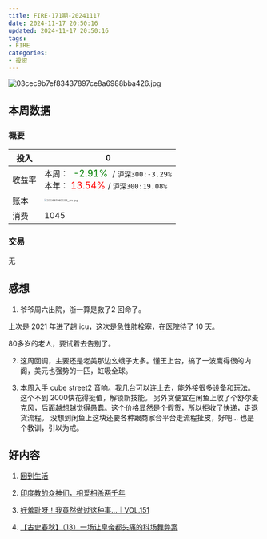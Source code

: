 ```yaml
---
title: FIRE-171期-20241117
date: 2024-11-17 20:50:16
updated: 2024-11-17 20:50:16
tags:
- FIRE
categories:
- 投资
---
```


![03cec9b7ef83437897ce8a6988bba426.jpg](https://s2.loli.net/2024/11/17/anQ3268mi7eMNRq.jpg)

## 本周数据

### 概要

| 投入   | 0                                                  |
| ------ | ------------------------------------------------------------ |
| 收益率 | 本周：<font color="green" size=4>  -2.91% </font> / `沪深300:-3.29%`    <br />本年：<font color="red" size=4> 13.54% </font>/ `沪深300:19.08%` |
| 账本   | <img src="https://s2.loli.net/2024/11/17/u3vE2RZVU8hFtqO.jpg" alt="211697983156_.pic.jpg" style="zoom:33%;" /> |
| 消费   | 1045                                           |

### 交易
无

## 感想
1. 爷爷周六出院，浙一算是救了2 回命了。

上次是 2021 年进了趟 icu，这次是急性肺栓塞，在医院待了 10 天。

80多岁的老人，要试着去告别了。

2. 这周回调，主要还是老美那边幺蛾子太多。懂王上台，搞了一波鹰得很的内阁，美元也强势的一匹，虹吸全球。

3. 本周入手 cube street2 音响。我几台可以连上去，能外接很多设备和玩法。这个不到 2000快花得挺值，解锁新技能。
另外贪便宜在闲鱼上收了个舒尔麦克风，后面越想越觉得愚蠢。这个价格显然是个假货，所以拒收了快递，走退货流程。
没想到闲鱼上这块还要各种跟商家合平台走流程扯皮，好吧... 也是个教训，引以为戒。

## 好内容

1. [回到生活](https://www.xiaoyuzhoufm.com/episode/6735c8cef373fe5d4d46858e)

2. [印度教的众神们，相爱相杀两千年](https://www.xiaoyuzhoufm.com/episode/6730ce1c43dc3a438780e27d)

3. [好羞耻呀！我竟然做过这种事…｜VOL.151](https://www.xiaoyuzhoufm.com/episode/6730b7aef373fe5d4d24e1be)

4. [【古史春秋】（13）一场让皇帝都头痛的科场舞弊案](https://www.xiaoyuzhoufm.com/episode/673691af26d8979d11fde66b)